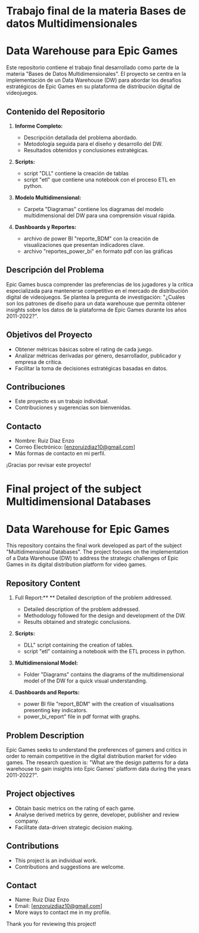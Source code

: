 # Trabajo final de la materia Bases de datos Multidimensionales
# Data Warehouse para Epic Games

Este repositorio contiene el trabajo final desarrollado como parte de la materia "Bases de Datos Multidimensionales". El proyecto se centra en la implementación de un Data Warehouse (DW) para abordar los desafíos estratégicos de Epic Games en su plataforma de distribución digital de videojuegos.

## Contenido del Repositorio

1. **Informe Completo:**
   - Descripción detallada del problema abordado.
   - Metodología seguida para el diseño y desarrollo del DW.
   - Resultados obtenidos y conclusiones estratégicas.

2. **Scripts:**
   - script "DLL" contiene la creación de tablas
   - script "etl" que contiene una notebook con el proceso ETL en python.

3. **Modelo Multidimensional:**
   - Carpeta "Diagramas" contiene los diagramas del modelo multidimensional del DW para una comprensión visual rápida.

4. **Dashboards y Reportes:**
   - archivo de power BI "reporte_BDM" con la creación de visualizaciones que presentan indicadores clave.
   - archivo "reportes_power_bi" en formato pdf con las gráficas

## Descripción del Problema

Epic Games busca comprender las preferencias de los jugadores y la crítica especializada para mantenerse competitivo en el mercado de distribución digital de videojuegos. Se plantea la pregunta de investigación: "¿Cuáles son los patrones de diseño para un data warehouse que permita obtener insights sobre los datos de la plataforma de Epic Games durante los años 2011-2022?".

## Objetivos del Proyecto

- Obtener métricas básicas sobre el rating de cada juego.
- Analizar métricas derivadas por género, desarrollador, publicador y empresa de crítica.
- Facilitar la toma de decisiones estratégicas basadas en datos.


   
## Contribuciones 

- Este proyecto es un trabajo individual.
- Contribuciones y sugerencias son bienvenidas.

## Contacto

- Nombre: Ruiz Diaz Enzo 
- Correo Electrónico: [enzoruizdiaz10@gmail.com]
- Más formas de contacto en mi perfil.

¡Gracias por revisar este proyecto!
# Final project of the subject Multidimensional Databases
# Data Warehouse for Epic Games

This repository contains the final work developed as part of the subject "Multidimensional Databases". The project focuses on the implementation of a Data Warehouse (DW) to address the strategic challenges of Epic Games in its digital distribution platform for video games.

## Repository Content

1. Full Report:** ** Detailed description of the problem addressed.
   - Detailed description of the problem addressed.
   - Methodology followed for the design and development of the DW.
   - Results obtained and strategic conclusions.

2. **Scripts:**
   - DLL" script containing the creation of tables.
   - script "etl" containing a notebook with the ETL process in python.

3. **Multidimensional Model:**
   - Folder "Diagrams" contains the diagrams of the multidimensional model of the DW for a quick visual understanding.

4. **Dashboards and Reports:**
   - power BI file "report_BDM" with the creation of visualisations presenting key indicators.
   - power_bi_report" file in pdf format with graphs.

## Problem Description

Epic Games seeks to understand the preferences of gamers and critics in order to remain competitive in the digital distribution market for video games. The research question is: "What are the design patterns for a data warehouse to gain insights into Epic Games' platform data during the years 2011-2022?".

## Project objectives

- Obtain basic metrics on the rating of each game.
- Analyse derived metrics by genre, developer, publisher and review company.
- Facilitate data-driven strategic decision making.


   
## Contributions 

- This project is an individual work.
- Contributions and suggestions are welcome.

## Contact

- Name: Ruiz Diaz Enzo 
- Email: [enzoruizdiaz10@gmail.com]
- More ways to contact me in my profile.

Thank you for reviewing this project!

